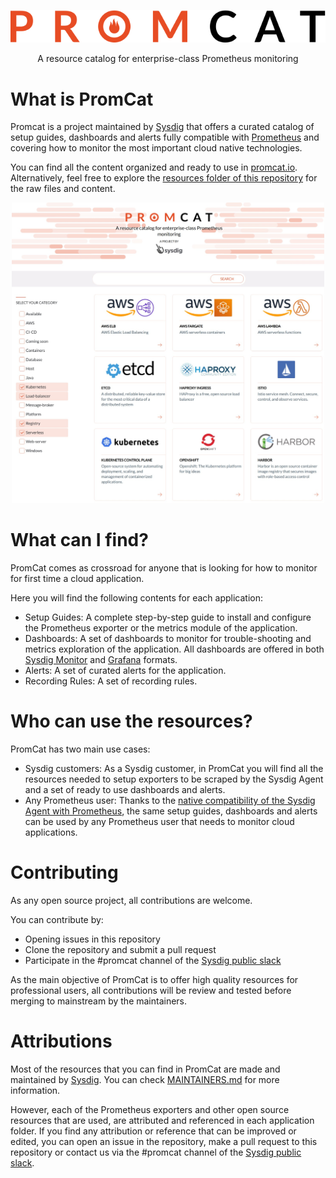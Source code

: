 <p align="center"><img  src="images/logo.svg"></p>
<p align="center">A resource catalog for enterprise-class Prometheus monitoring </p> 

# What is PromCat
Promcat is a project maintained by [Sysdig](http://sysdig.com) that offers a curated catalog of setup guides, dashboards and alerts fully compatible with [Prometheus](https://prometheus.io/) and covering how to monitor the most important cloud native technologies. 

You can find all the content organized and ready to use in [promcat.io](https://promcat.io). Alternatively, feel free to explore the [resources folder of this repository](resources) for the raw files and content.

<p align="center"><img width="500" src="images/promcat-screenshot.png"></p>

# What can I find?
PromCat comes as crossroad for anyone that is looking for how to monitor for first time a cloud application. 

Here you will find the following contents for each application: 
* Setup Guides: A complete step-by-step guide to install and configure the Prometheus exporter or the metrics module of the application.
* Dashboards: A set of dashboards to monitor for trouble-shooting and metrics exploration of the application. All dashboards are offered in both [Sysdig Monitor](https://sysdig.com/products/monitor/) and [Grafana](https://github.com/grafana/grafana) formats.
* Alerts: A set of curated alerts for the application.
* Recording Rules: A set of recording rules.

# Who can use the resources?
PromCat has two main use cases:
* Sysdig customers: As a Sysdig customer, in PromCat you will find all the resources needed to setup  exporters to be scraped by the Sysdig Agent and a set of ready to use dashboards and alerts.
* Any Prometheus user: Thanks to the [native compatibility of the Sysdig Agent with Prometheus](https://sysdig.com/opensource/prometheus/), the same setup guides, dashboards and alerts can be used by any Prometheus user that needs to monitor cloud applications.

# Contributing
As any open source project, all contributions are welcome. 

You can contribute by:
* Opening issues in this repository
* Clone the repository and submit a pull request
* Participate in the #promcat channel of the [Sysdig public slack](sysdig.slack.com)

As the main objective of PromCat is to offer high quality resources for professional users, all contributions will be review and tested before merging to mainstream by the maintainers.

# Attributions
Most of the resources that you can find in PromCat are made and maintained by [Sysdig](http://sysdig.com). You can check [MAINTAINERS.md](MAINTAINERS.md) for more information.

However, each of the Prometheus exporters and other open source resources that are used, are attributed and referenced in each application folder. If you find any attribution or reference that can be improved or edited, you can open an issue in the repository, make a pull request to this repository or contact us via the #promcat channel of the [Sysdig public slack](sysdig.slack.com).